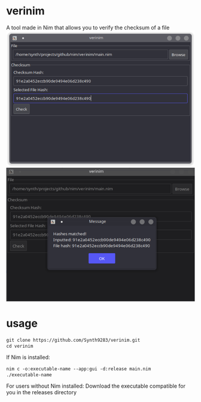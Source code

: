 # verinim
A tool made in Nim that allows you to verify the checksum of a file
![verinim](src/images/image1.png)
![verinim](src/images/image2.png)
# usage
```
git clone https://github.com/Synth9283/verinim.git
cd verinim
```
If Nim is installed:
```
nim c -o:executable-name --app:gui -d:release main.nim
./executable-name
```
For users without Nim installed:
    Download the executable compatible for you in the releases directory
